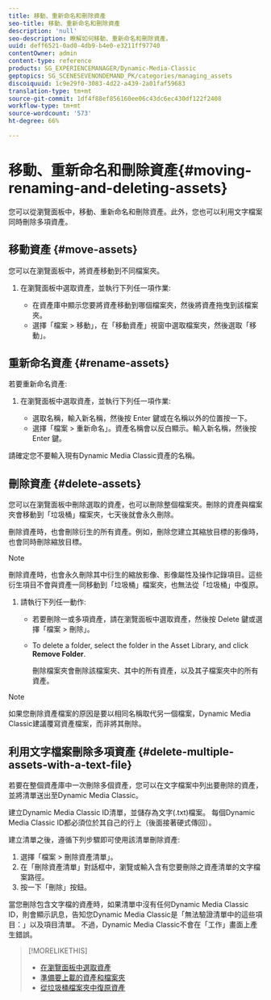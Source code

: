 ```yaml
---
title: 移動、重新命名和刪除資產
seo-title: 移動、重新命名和刪除資產
description: 'null'
seo-description: 瞭解如何移動、重新命名和刪除資產。
uuid: deff6521-0ad0-4db9-b4e0-e3211ff97740
contentOwner: admin
content-type: reference
products: SG_EXPERIENCEMANAGER/Dynamic-Media-Classic
geptopics: SG_SCENESEVENONDEMAND_PK/categories/managing_assets
discoiquuid: 1c9e29f0-3083-4d22-a439-2a01faf59683
translation-type: tm+mt
source-git-commit: 1df4f88ef856160ee06c43dc6ec430df122f2408
workflow-type: tm+mt
source-wordcount: '573'
ht-degree: 66%

---
```



# 移動、重新命名和刪除資產{#moving-renaming-and-deleting-assets}

您可以從瀏覽面板中，移動、重新命名和刪除資產。此外，您也可以利用文字檔案同時刪除多項資產。

## 移動資產 {#move-assets}

您可以在瀏覽面板中，將資產移動到不同檔案夾。

1. 在瀏覽面板中選取資產，並執行下列任一項作業:

   * 在資產庫中顯示您要將資產移動到哪個檔案夾，然後將資產拖曳到該檔案夾。
   * 選擇「檔案 > 移動」，在「移動資產」視窗中選取檔案夾，然後選取「移動」。

## 重新命名資產 {#rename-assets}

若要重新命名資產:

1. 在瀏覽面板中選取資產，並執行下列任一項作業:

   * 選取名稱，輸入新名稱，然後按 Enter 鍵或在名稱以外的位置按一下。
   * 選擇「檔案 > 重新命名」。資產名稱會以反白顯示。輸入新名稱，然後按 Enter 鍵。

請確定您不要輸入現有Dynamic Media Classic資產的名稱。

## 刪除資產 {#delete-assets}

您可以在瀏覽面板中刪除選取的資產，也可以刪除整個檔案夾。刪除的資產與檔案夾會移動到「垃圾桶」檔案夾，七天後就會永久刪除。

刪除資產時，也會刪除衍生的所有資產。例如，刪除您建立其縮放目標的影像時，也會同時刪除縮放目標。

>[!NOTE]
>
>刪除資產時，也會永久刪除其中衍生的縮放影像、影像屬性及操作記錄項目。這些衍生項目不會與資產一同移動到「垃圾桶」檔案夾，也無法從「垃圾桶」中復原。

1. 請執行下列任一動作:

   * 若要刪除一或多項資產，請在瀏覽面板中選取資產，然後按 Delete 鍵或選擇「檔案 > 刪除」。
   * To delete a folder, select the folder in the Asset Library, and click **Remove Folder**.

      刪除檔案夾會刪除該檔案夾、其中的所有資產，以及其子檔案夾中的所有資產。

>[!NOTE]
>
>如果您刪除資產檔案的原因是要以相同名稱取代另一個檔案，Dynamic Media Classic建議覆寫資產檔案，而非將其刪除。

## 利用文字檔案刪除多項資產 {#delete-multiple-assets-with-a-text-file}

若要在整個資產庫中一次刪除多個資產，您可以在文字檔案中列出要刪除的資產，並將清單送出至Dynamic Media Classic。

建立Dynamic Media Classic ID清單，並儲存為文字(.txt)檔案。 每個Dynamic Media Classic ID都必須位於其自己的行上（後面接著硬式傳回）。

建立清單之後，遵循下列步驟即可使用該清單刪除資產:

1. 選擇「檔案 > 刪除資產清單」。
1. 在「刪除資產清單」對話框中，瀏覽或輸入含有您要刪除之資產清單的文字檔案路徑。
1. 按一下「刪除」按鈕。

當您刪除包含文字檔的資產時，如果清單中沒有任何Dynamic Media Classic ID，則會顯示訊息，告知您Dynamic Media Classic是「無法驗證清單中的這些項目：」以及項目清單。 不過，Dynamic Media Classic不會在「工作」畫面上產生錯誤。

>[!MORELIKETHIS]
>
>* [在瀏覽面板中選取資產](selecting-assets-browse-panel.md#selecting_assets_in_the_browse_panel)
>* [準備要上載的資產和檔案夾](uploading-files.md#preparing_your_assets_and_folders_for_uploading)
>* [從垃圾桶檔案夾中復原資產](trash-folder.md#restoring_assets_from_the_trash_folder)

